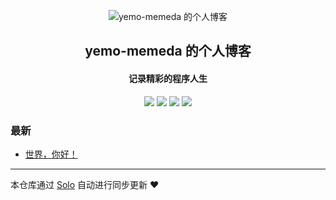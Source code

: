 <p align="center"><img alt="yemo-memeda 的个人博客" src="https://static.b3log.org/images/brand/solo-32.png"></p><h2 align="center">
yemo-memeda 的个人博客
</h2>

<h4 align="center">记录精彩的程序人生</h4>
<p align="center"><a title="yemo-memeda 的个人博客" target="_blank" href="https://github.com/yemo-memeda/solo-blog"><img src="https://img.shields.io/github/last-commit/yemo-memeda/solo-blog.svg?style=flat-square&color=FF9900"></a>
<a title="GitHub repo size in bytes" target="_blank" href="https://github.com/yemo-memeda/solo-blog"><img src="https://img.shields.io/github/repo-size/yemo-memeda/solo-blog.svg?style=flat-square"></a>
<a title="Solo Version" target="_blank" href="https://github.com/b3log/solo/releases"><img src="https://img.shields.io/badge/solo-3.6.6-f1e05a.svg?style=flat-square&color=blueviolet"></a>
<a title="Hits" target="_blank" href="https://github.com/b3log/hits"><img src="https://hits.b3log.org/yemo-memeda/solo-blog.svg"></a></p>

### 最新

* [世界，你好！](http://yasasi.cn/hello-solo)



---

本仓库通过 [Solo](https://github.com/b3log/solo) 自动进行同步更新 ❤️ 